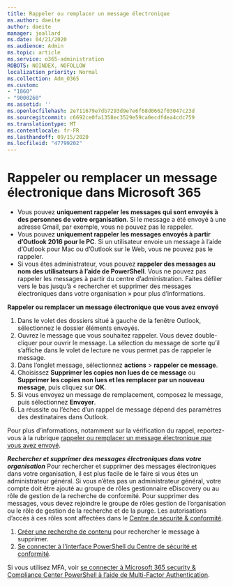 ```yaml
---
title: Rappeler ou remplacer un message électronique
ms.author: daeite
author: daeite
manager: joallard
ms.date: 04/21/2020
ms.audience: Admin
ms.topic: article
ms.service: o365-administration
ROBOTS: NOINDEX, NOFOLLOW
localization_priority: Normal
ms.collection: Adm_O365
ms.custom:
- "1860"
- "9000260"
ms.assetid: ''
ms.openlocfilehash: 2e711679e7db7293d9e7e6f68d0662f03047c23d
ms.sourcegitcommit: c6692ce0fa1358ec3529e59ca0ecdfdea4cdc759
ms.translationtype: MT
ms.contentlocale: fr-FR
ms.lasthandoff: 09/15/2020
ms.locfileid: "47799202"
---
```

# <a name="recall-or-replace-an-email-message-in-microsoft-365"></a>Rappeler ou remplacer un message électronique dans Microsoft 365

- Vous pouvez **uniquement rappeler les messages qui sont envoyés à des personnes de votre organisation**. Si le message a été envoyé à une adresse Gmail, par exemple, vous ne pouvez pas le rappeler.
- Vous pouvez **uniquement rappeler les messages envoyés à partir d’Outlook 2016 pour le PC**. Si un utilisateur envoie un message à l’aide d’Outlook pour Mac ou d’Outlook sur le Web, vous ne pouvez pas le rappeler.
- Si vous êtes administrateur, vous pouvez **rappeler des messages au nom des utilisateurs à l’aide de PowerShell**. Vous ne pouvez pas rappeler les messages à partir du centre d’administration. Faites défiler vers le bas jusqu’à « rechercher et supprimer des messages électroniques dans votre organisation » pour plus d’informations.

**Rappeler ou remplacer un message électronique que vous avez envoyé**

1. Dans le volet des dossiers situé à gauche de la fenêtre Outlook, sélectionnez le dossier éléments envoyés.
2. Ouvrez le message que vous souhaitez rappeler. Vous devez double-cliquer pour ouvrir le message. La sélection du message de sorte qu’il s’affiche dans le volet de lecture ne vous permet pas de rappeler le message.
3. Dans l’onglet message, sélectionnez **actions**  >  **rappeler ce message**.
4. Choisissez **Supprimer les copies non lues de ce message** ou **Supprimer les copies non lues et les remplacer par un nouveau message**, puis cliquez sur **OK**.
5. Si vous envoyez un message de remplacement, composez le message, puis sélectionnez **Envoyer**.
6. La réussite ou l’échec d’un rappel de message dépend des paramètres des destinataires dans Outlook.

Pour plus d’informations, notamment sur la vérification du rappel, reportez-vous à la rubrique [rappeler ou remplacer un message électronique que vous avez envoyé](https://support.office.com/article/35027f88-d655-4554-b4f8-6c0729a723a0).

***Rechercher et supprimer des messages électroniques dans votre organisation*** Pour rechercher et supprimer des messages électroniques dans votre organisation, il est plus facile de le faire si vous êtes un administrateur général. Si vous n’êtes pas un administrateur général, votre compte doit être ajouté au groupe de rôles gestionnaire eDiscovery ou au rôle de gestion de la recherche de conformité. Pour supprimer des messages, vous devez rejoindre le groupe de rôles gestion de l’organisation ou le rôle de gestion de la recherche et de la purge. Les autorisations d’accès à ces rôles sont affectées dans le [Centre de sécurité & conformité](https://protection.office.com/).

1. [Créer une recherche de contenu](https://docs.microsoft.com/microsoft-365/compliance/content-search) pour rechercher le message à supprimer.
2. [Se connecter à l’interface PowerShell du Centre de sécurité et conformité](https://docs.microsoft.com/powershell/exchange/office-365-scc/connect-to-scc-powershell/connect-to-scc-powershell?view=exchange-ps). 

Si vous utilisez MFA, voir [se connecter à Microsoft 365 security & Compliance Center PowerShell à l’aide de Multi-Factor Authentication](https://docs.microsoft.com/powershell/exchange/office-365-scc/connect-to-scc-powershell/mfa-connect-to-scc-powershell?view=exchange-ps). 
